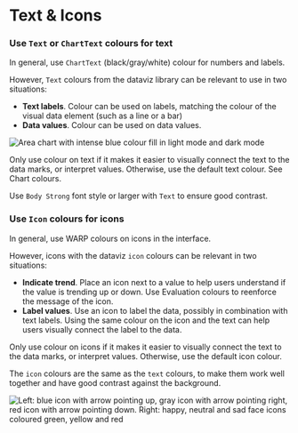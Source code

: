 # Text & Icons

### Use `Text` or `ChartText` colours for text

In general, use `ChartText` (black/gray/white) colour for numbers and labels. 

However, `Text` colours from the dataviz library can be relevant to use in two situations:
- **Text labels**. Colour can be used on labels, matching the colour of the visual data element (such as a line or a bar) 
- **Data values**. Colour can be used on data values.

![Area chart with intense blue colour fill in light mode and dark mode](/foundations/dataviz/element-text.png)

Only use colour on text if it makes it easier to visually connect the text to the data marks, or interpret values. Otherwise, use the default text colour. See Chart colours.   

Use `Body Strong` font style or larger with `Text` to ensure good contrast.

### Use `Icon` colours for icons

In general, use WARP colours on icons in the interface.

However, icons with the dataviz `icon` colours can be relevant in two situations:
- **Indicate trend**. Place an icon next to a value to help users understand if the value is trending up or down. Use Evaluation colours to reenforce the message of the icon.
- **Label values**. Use an icon to label the data, possibly in combination with text labels. Using the same colour on the icon and the text can help users visually connect the label to the data.

Only use colour on icons if it makes it easier to visually connect the text to the data marks, or interpret values. Otherwise, use the default icon colour.

The `icon` colours are the same as the `text` colours, to make them work well together and have good contrast against the background.

![Left: blue icon with arrow pointing up, gray icon with arrow pointing right, red icon with arrow pointing down. Right: happy, neutral and sad face icons coloured green, yellow and red](/foundations/dataviz/element-icon.png)